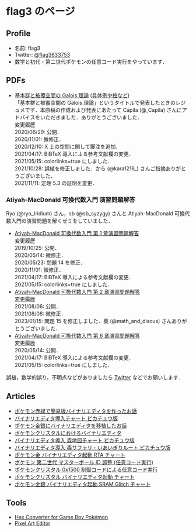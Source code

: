 # flag3 のページ

## Profile

- 名前: flag3
- Twitter: [@flag3833753](https://twitter.com/flag3833753)
- 数学と初代・第二世代ポケモンの任意コード実行をやっています．

## PDFs

- [基本群と被覆空間の Galois 理論](pi1.pdf) ([具体例や絵など](pi1_pic.pdf))  
  「基本群と被覆空間の Galois 理論」というタイトルで発表したときのレジュメです．本原稿の作成および発表にあたって Capila (@\_Capila) さんにアドバイスをいただきました．ありがとうございました．  
  変更履歴  
  2020/06/29: 公開．  
  2020/11/01: 微修正．  
  2020/12/10: X 上の空間に関して脚注を追加．  
  2021/04/17: BiBTeX 導入による参考文献欄の変更．  
  2021/05/15: colorlinks=true にしました．  
  2021/10/28: 誤植を修正しました．から (@kara1216\_) さんご指摘ありがとうございました．  
  2021/11/11: 定理 5.3 の証明を変更．

### Atiyah-MacDonald 可換代数入門 演習問題解答

Ryo (@ryo_Iridium) さん，sb (@sb_syzygy) さんと Atiyah-MacDonald 可換代数入門の演習問題を解くゼミをしていました．

- [Atiyah-MacDonald 可換代数入門 第 1 章演習問題解答](atiyah-macdonald/Rings_and_Ideals.pdf)  
  変更履歴  
  2019/10/25: 公開．  
  2020/05/14: 微修正．  
  2020/05/23: 問題 14 を修正．  
  2020/11/01: 微修正．  
  2021/04/17: BiBTeX 導入による参考文献欄の変更．  
  2021/05/15: colorlinks=true にしました．
- [Atiyah-MacDonald 可換代数入門 第 2 章演習問題解答](atiyah-macdonald/Modules.pdf)  
  変更履歴  
  2021/08/06: 公開．  
  2021/08/08: 微修正．  
  2023/01/15: 問題 15 を修正しました．葵 (@math_and_discus) さんありがとうございました．
- [Atiyah-MacDonald 可換代数入門 第 6 章演習問題解答](atiyah-macdonald/Chain_Conditions.pdf)  
  変更履歴  
  2020/05/14: 公開．  
  2021/04/17: BiBTeX 導入による参考文献欄の変更．  
  2021/05/15: colorlinks=true にしました．

誤植，数学的誤り，不明点などがありましたら [Twitter](https://twitter.com/flag3833753) などでお願いします．

## Articles

- [ポケモン赤緑で簡易版バイナリエディタを作ったお話](https://flag3833753.hatenablog.com/entry/2022/01/29/222112)
- [バイナリエディタ導入チャート ピカチュウ版](https://flag3833753.hatenablog.com/entry/2022/08/06/210040)
- [ポケモン金銀にバイナリエディタを移植したお話](https://flag3833753.hatenablog.com/entry/2022/08/17/192006)
- [ポケモンクリスタルにおけるバイナリエディタ](https://flag3833753.hatenablog.com/entry/2022/08/25/220330)
- [バイナリエディタ導入 森地図チャート ピカチュウ版](https://flag3833753.hatenablog.com/entry/2022/12/18/170019)
- [バイナリエディタ導入 毒サファリ・いあいぎりルート ピカチュウ版](https://flag3833753.hatenablog.com/entry/2023/02/09/200159)
- [ポケモン金 バイナリエディタ起動 RTA チャート](https://flag3833753.hatenablog.com/entry/2023/08/31/213000)
- [ポケモン 第二世代 マスターボール ID 調整 (任意コード実行)](https://flag3833753.hatenablog.com/entry/2023/09/29/180046)
- [ポケモンクリスタル 0x1500 制御コードによる任意コード実行](https://flag3833753.hatenablog.com/entry/2023/11/07/180000)
- [ポケモンクリスタル バイナリエディタ起動 チャート](https://flag3833753.hatenablog.com/entry/2023/11/08/073001)
- [ポケモン金銀 バイナリエディタ起動 SRAM Glitch チャート](https://flag3833753.hatenablog.com/entry/2023/11/13/170000)

## Tools

- [Hex Converter for Game Boy Pokémon](https://flag3.github.io/hex-converter-GB-Pokemon/)
- [Pixel Art Editor](https://flag3.github.io/pixel-art-editor/)
